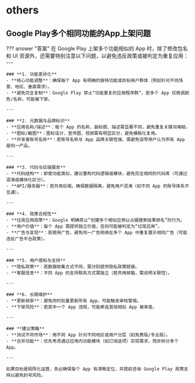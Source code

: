 # others

## Google Play多个相同功能的App上架问题
??? answer "答案"
    在 Google Play 上架多个功能相似的 App 时，除了修改包名和 UI 资源外，还需要特别注意以下问题，以避免违反政策或被判定为重复应用：
    ---

    ### **1. 功能差异化**
    - **核心功能调整**：确保每个 App 有明确的独特功能或目标用户群体（例如针对不同场景、地区、垂直需求）。  
    - **避免完全复制**：Google Play 禁止“功能重复的应用程序群”，若多个 App 仅微调颜色/名称，可能被下架。

    ---

    ### **2. 元数据与品牌标识**
    - **应用名称/描述**：每个 App 的名称、副标题、描述需显著不同，避免重复关键词堆砌。  
    - **图标/截图**：图标设计、宣传图、视频需有明显区分，避免模板化复用。  
    - **开发者账号名称**：若账号名称与 App 品牌关联性强，需避免误导用户认为所有 App 是同一产品。

    ---

    ### **3. 代码与后端服务**
    - **代码结构**：即使功能类似，建议重构代码逻辑或模块，避免完全相同的代码库（可通过混淆或模块化区分）。  
    - **API/服务器**：若共用后端，确保数据隔离，避免用户混淆（如不同 App 的账号体系不互通）。  

    ---

    ### **4. 政策合规性**
    - **垃圾应用政策**：Google 明确禁止“创建多个相似应用以占据搜索结果排名”的行为。  
    - **用户价值**：每个 App 需提供独立价值，否则可能被判定为“垃圾应用”。  
    - **广告与变现**：若使用广告，避免同一广告网络在多个 App 中重复展示相同广告（可能违反广告平台政策）。

    ---

    ### **5. 用户感知与支持**
    - **隐私政策**：若数据收集方式不同，需分别提供隐私政策链接。  
    - **客服信息**：不同 App 的支持联系方式需独立（若共用邮箱，需说明关联性）。  

    ---

    ### **6. 长期维护**
    - **更新频率**：避免同时批量更新所有 App，可能触发审核警惕。  
    - **下架风险**：若其中一个 App 违规，可能牵连其他相似 App 被审查。

    ---

    ### **建议策略**
    - **测试不同市场**：用不同 App 针对不同地区或用户分层（如免费版/专业版）。  
    - **合并功能**：优先考虑通过应用内功能模块（如订阅选项）实现需求，而非拆分多个 App。  

    ---

    如果目标是矩阵化运营，务必确保每个 App 有清晰定位，并提前咨询 Google Play 政策支持以避免封号风险。


